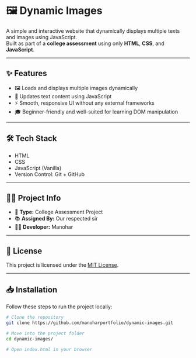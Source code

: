 # 🖼️ Dynamic Images

A simple and interactive website that dynamically displays multiple texts and images using JavaScript.  
Built as part of a **college assessment** using only **HTML**, **CSS**, and **JavaScript**.

---

## ✨ Features

- 🖼️ Loads and displays multiple images dynamically
- 📝 Updates text content using JavaScript
- ⚡ Smooth, responsive UI without any external frameworks
- 🎓 Beginner-friendly and well-suited for learning DOM manipulation

---

## 🛠️ Tech Stack

- HTML
- CSS
- JavaScript (Vanilla)
- Version Control: Git + GitHub

---

## 🧑‍🏫 Project Info

- 🔖 **Type:** College Assessment Project  
- 📚 **Assigned By:** Our respected sir  
- 👩‍💻 **Developer:** Manohar

---

## 📄 License

This project is licensed under the [MIT License](LICENSE).

---

## 📥 Installation

Follow these steps to run the project locally:

```bash
# Clone the repository
git clone https://github.com/manoharportfolio/dynamic-images.git

# Move into the project folder
cd dynamic-images/

# Open index.html in your browser

